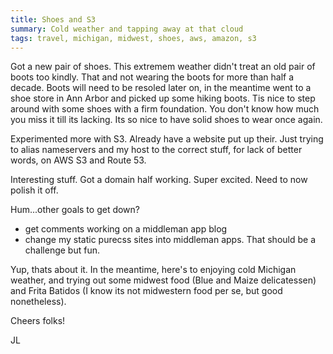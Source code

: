 ```yaml
---
title: Shoes and S3
summary: Cold weather and tapping away at that cloud
tags: travel, michigan, midwest, shoes, aws, amazon, s3
---
```


Got a new pair of shoes.  This extremem weather didn't treat an old pair of boots too kindly. That and not wearing the boots for more than half a decade.  Boots will need to be resoled later on, in the meantime went to a shoe store in Ann Arbor and picked up some hiking boots. Tis nice to step around with some shoes with a firm foundation.  You don't know how much you miss it till its lacking.  Its so nice to have solid shoes to wear once again.

Experimented more with S3.  Already have a website put up their.  Just trying to alias nameservers and my host to the correct stuff, for lack of better words, on AWS S3 and Route 53.

Interesting stuff.  Got a domain half working.  Super excited.  Need to now polish it off.

Hum...other goals to get down?

- get comments working on a middleman app blog
- change my static purecss sites into middleman apps.  That should be a challenge but fun.

Yup, thats about it.  In the meantime, here's to enjoying cold Michigan weather, and trying out some midwest food (Blue and Maize delicatessen) and Frita Batidos (I know its not midwestern food per se, but good nonetheless).

Cheers folks!


JL
